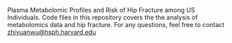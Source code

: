 Plasma Metabolomic Profiles and Risk of Hip Fracture among US Individuals. Code files in this repository covers the the analysis of metabolomics data and hip fracture. For any questions, feel free to contact zhiyuanwu@hsph.harvard.edu
